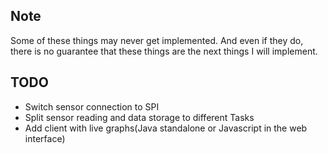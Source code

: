 ## Note
Some of these things may never get implemented.
And even if they do, there is no guarantee that these things are the next things I will implement.

## TODO
 * Switch sensor connection to SPI
 * Split sensor reading and data storage to different Tasks
 * Add client with live graphs(Java standalone or Javascript in the web interface)
